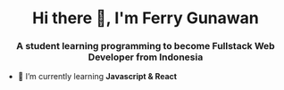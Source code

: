 <h1 align="center">Hi there 👋, I'm Ferry Gunawan</h1>
<h3 align="center">A student learning programming to become Fullstack Web Developer from Indonesia</h3>

- 🌱 I’m currently learning **Javascript & React**

